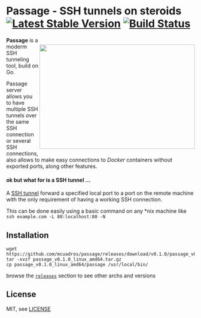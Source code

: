 # Passage - SSH tunnels on steroids [![Latest Stable Version](http://img.shields.io/github/release/mcuadros/passage.svg?style=flat)](https://github.com/mcuadros/passage/releases) [![Build Status](http://img.shields.io/travis/mcuadros/passage.svg?style=flat)](https://travis-ci.org/mcuadros/passage)

<img src="https://i.imgsafe.org/c6c2d16.png" align="right" width="415" height="279px" vspace="20" />


**Passage** is a moderm SSH tunneling tool, build on Go. 

Passage server allows you to have multiple SSH tunnels over the same SSH connection or several SSH connections, also allows to make easy connections to _Docker_ containers without exported ports, along other features.

#### ok but what for is a SSH tunnel ...

A [SSH tunnel](https://en.wikipedia.org/wiki/Tunneling_protocol#Secure_Shell_tunneling) forward a specified local port to a port on the remote machine with the only requirement of having a working SSH connection. 

This can be done easily using a basic command on any *nix machine like `ssh example.com -L 80:localhost:80 -N`

Installation
------------

```
wget https://github.com/mcuadros/passage/releases/download/v0.1.0/passage_v0.1.0_linux_amd64.tar.gz
tar -xvzf passage_v0.1.0_linux_amd64.tar.gz
cp passage_v0.1.0_linux_amd64/passage /usr/local/bin/
```

browse the [`releases`](https://github.com/mcuadros/passage/releases) section to see other archs and versions

License
-------

MIT, see [LICENSE](LICENSE)

